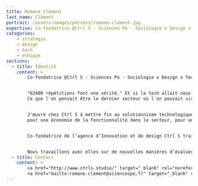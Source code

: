 ```yaml
---
title: Romane Clément
last_name: Clément
portrait: /assets/images/persons/romane-clement.jpg
expertise: Co-fondatrice @Ctrl S · Sciences Po · Sociologie x Design x Tech
categories:
    - strategie
    - design
    - tech
    - ethique
sections:
  - title: Identité
    content: >
        Co-fondatrice @Ctrl S · Sciences Po · Sociologie x Design x Tech


        "62400 répétitions font une vérité." Et si la tech allait nous sauver ?
        Ce que l'on pensait être le dernier secteur où l'on pouvait vivre une démesure décomplexée -grâce à la "dématérialisation"- s'avère être celui dont les usages et le matériel qui les permettent sont parmi les plus désastreux pour notre écosystème écologique. Il faut poser la question radicale de la soutenabilité sur un temps long des techniques.


        J'œuvre chez Ctrl S à mettre fin au solutionnisme technologique dans les organisations, pour des changements profonds et sensés, pour une tech réfléchie comme moyen plutôt que comme fin,
        pour une économie de la fonctionnalité dans le secteur, pour une réflexion poussée sur les effets rebonds.


        Co-fondatrice de l’agence d’Innovation et de design Ctrl S traitant du numérique responsable, nous accompagnons les organisations (entreprises, services publics, incubateurs, écoles/universités...) dans la conception et l’application de stratégies numériques plus soutenables.


        Nous travaillons avec elles sur de nouvelles manières d’évaluer, de concevoir et d'utiliser les produits et services numériques qui nous entourent au quotidien, afin de réduire leur impact environnemental mais aussi social et sanitaire.
  - title: Contact
    content: >
        <a href="http://www.ctrls.studio/" target="_blank" rel="noreferrer">Site</a> –
        <a href="mailto:romane.clement@sciencespo.fr" target="_blank" rel="noreferrer">Mail</a>
---
```

